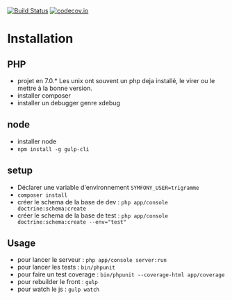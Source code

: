 [![Build Status](https://travis-ci.org/apflieger/zigotoo.svg?branch=master)](https://travis-ci.org/apflieger/zigotoo)
[![codecov.io](https://codecov.io/github/apflieger/zigotoo/coverage.svg?branch=master)](https://codecov.io/github/apflieger/zigotoo?branch=master)

Installation
============

PHP
---
* projet en 7.0.* Les unix ont souvent un php deja installé, le virer ou le mettre à la bonne version.
* installer composer
* installer un debugger genre xdebug

node
----
* installer node
* `npm install -g gulp-cli`

setup
-----
* Déclarer une variable d'environnement `SYMFONY_USER=trigramme`
* `composer install`
* créer le schema de la base de dev : `php app/console doctrine:schema:create`
* créer le schema de la base de test : `php app/console doctrine:schema:create --env="test"`

Usage
-----
* pour lancer le serveur : `php app/console server:run`
* pour lancer les tests : `bin/phpunit`
* pour faire un test coverage : `bin/phpunit --coverage-html app/coverage`
* pour rebuilder le front : `gulp`
* pour watch le js : `gulp watch`
